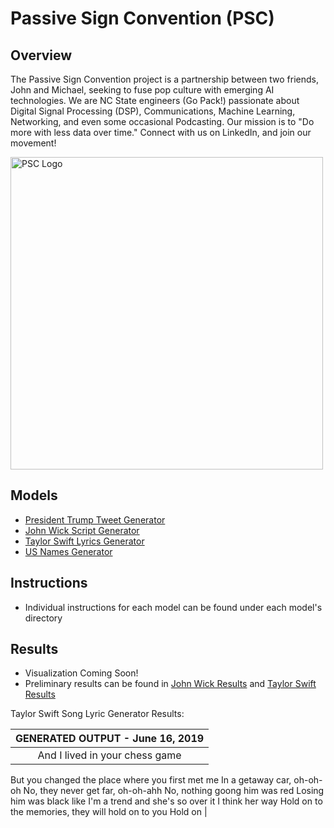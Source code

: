 # Passive Sign Convention (PSC)
## Overview
The Passive Sign Convention project is a partnership between two friends, John and Michael, seeking to fuse pop culture with emerging AI technologies. We are NC State engineers (Go Pack!) passionate about Digital Signal Processing (DSP), Communications, Machine Learning, Networking, and even some occasional Podcasting. Our mission is to "Do more with less data over time." Connect with us on LinkedIn, and join our movement!

<img src="https://i.groupme.com/568x374.jpeg.555fef18f7b24608bfb2aa93cbc0a4b2.large" alt="PSC Logo" width="500"/>

## Models
* [President Trump Tweet Generator](https://github.com/mikepatel/PSC/tree/master/Text%20Generation/Trump%20Net)
* [John Wick Script Generator](https://github.com/mikepatel/PSC/tree/master/Text%20Generation/John%20Wickenator)
* [Taylor Swift Lyrics Generator](https://github.com/mikepatel/PSC/tree/master/Text%20Generation/Sing%20Like%20Taylor)
* [US Names Generator](https://github.com/mikepatel/PSC/tree/master/Text%20Generation/US%20Names)

## Instructions
* Individual instructions for each model can be found under each model's directory

## Results
* Visualization Coming Soon!
* Preliminary results can be found in [John Wick Results](https://github.com/mikepatel/PSC/tree/master/Text%20Generation/John%20Wickenator/Results) and [Taylor Swift Results](https://github.com/mikepatel/PSC/tree/master/Text%20Generation/Sing%20Like%20Taylor/Results)

Taylor Swift Song Lyric Generator Results:

| GENERATED OUTPUT - June 16, 2019 |
| :-----------------: |
| And I lived in your chess game
But you changed the place where you first met me
In a getaway car, oh-oh-oh
No, they never get far, oh-oh-ahh
No, nothing goong him was red
Losing him was black like I'm a trend and she's so over it
I think her way
Hold on to the memories, they will hold on to you
Hold on |
